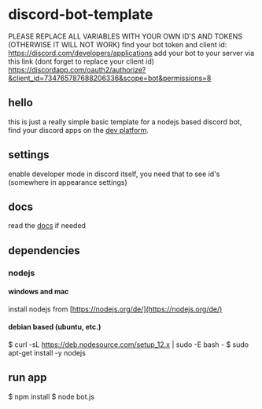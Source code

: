 # discord-bot-template
   PLEASE REPLACE ALL VARIABLES WITH YOUR OWN ID'S AND TOKENS (OTHERWISE IT WILL NOT WORK)
   find your bot token and client id: https://discord.com/developers/applications
   add your bot to your server via this link (dont forget to replace your client id)
   https://discordapp.com/oauth2/authorize?&client_id=734765787688206336&scope=bot&permissions=8
     
## hello
this is just a really simple basic template for a nodejs based discord bot, find your discord apps on the [dev platform](https://discord.com/developers/applications/).

## settings
enable developer mode in discord itself, you need that to see id's (somewhere in appearance settings)

## docs
read the [docs](https://discord.com/developers/docs/intro) if needed

## dependencies

### nodejs

#### windows and mac
install nodejs from [https://nodejs.org/de/](https://nodejs.org/de/)

#### debian based (ubuntu, etc.)
  $ curl -sL https://deb.nodesource.com/setup_12.x | sudo -E bash -
  $ sudo apt-get install -y nodejs
  
## run app
  $ npm install
  $ node bot.js
